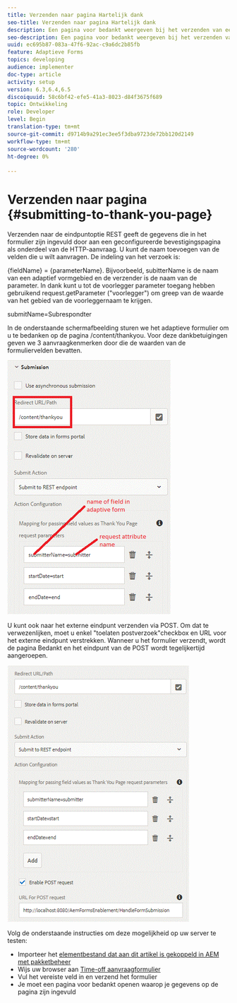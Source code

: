 ```yaml
---
title: Verzenden naar pagina Hartelijk dank
seo-title: Verzenden naar pagina Hartelijk dank
description: Een pagina voor bedankt weergeven bij het verzenden van een adaptief formulier
seo-description: Een pagina voor bedankt weergeven bij het verzenden van een adaptief formulier
uuid: ec695b87-083a-47f6-92ac-c9a6dc2b85fb
feature: Adaptieve Forms
topics: developing
audience: implementer
doc-type: article
activity: setup
version: 6.3,6.4,6.5
discoiquuid: 58c6bf42-efe5-41a3-8023-d84f3675f689
topic: Ontwikkeling
role: Developer
level: Begin
translation-type: tm+mt
source-git-commit: d9714b9a291ec3ee5f3dba9723de72bb120d2149
workflow-type: tm+mt
source-wordcount: '280'
ht-degree: 0%

---
```



# Verzenden naar pagina {#submitting-to-thank-you-page}

Verzenden naar de eindpuntoptie REST geeft de gegevens die in het formulier zijn ingevuld door aan een geconfigureerde bevestigingspagina als onderdeel van de HTTP-aanvraag. U kunt de naam toevoegen van de velden die u wilt aanvragen. De indeling van het verzoek is:

\{fieldName\} = \{parameterName\}. Bijvoorbeeld, subitterName is de naam van een adaptief vormgebied en de verzender is de naam van de parameter. In dank kunt u tot de voorlegger parameter toegang hebben gebruikend request.getParameter (&quot;voorlegger&quot;) om greep van de waarde van het gebied van de voorleggernaam te krijgen.

submitName=Subrespondter

In de onderstaande schermafbeelding sturen we het adaptieve formulier om u te bedanken op de pagina /content/thankyou. Voor deze dankbetuigingen geven we 3 aanvraagkenmerken door die de waarden van de formuliervelden bevatten.

![dank](assets/thankyoupage.gif)

U kunt ook naar het externe eindpunt verzenden via POST. Om dat te verwezenlijken, moet u enkel &quot;toelaten postverzoek&quot;checkbox en URL voor het externe eindpunt verstrekken. Wanneer u het formulier verzendt, wordt de pagina Bedankt en het eindpunt van de POST wordt tegelijkertijd aangeroepen.

![vastleggen](assets/capture.gif)


Volg de onderstaande instructies om deze mogelijkheid op uw server te testen:

* Importeer het [elementbestand dat aan dit artikel is gekoppeld in AEM met pakketbeheer](assets/submittingtorestendpoint.zip)
* Wijs uw browser aan [Time-off aanvraagformulier](http://localhost:4502/content/dam/formsanddocuments/helpx/timeoffrequestform/jcr:content?wcmmode=disabled)
* Vul het vereiste veld in en verzend het formulier
* Je moet een pagina voor bedankt openen waarop je gegevens op de pagina zijn ingevuld

